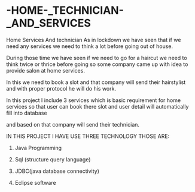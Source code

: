 # -HOME-_TECHNICIAN-_AND_SERVICES
Home Services And technician As in lockdown we have seen that if we need any services we need to think a lot before going out of house.

During those time we have seen if we need to go for a haircut we need to think twice or thrice before going so some company came up with idea to provide salon at home services. 

In this we need to book a slot and that company will send their hairstylist and with proper protocol he will do his work. 

In this project I include 3 services which is basic requirement for home services so that user can book there slot and user detail will automatically fill into database

and based on that company will send their technician. 

IN THIS PROJECT I HAVE USE THREE TECHNOLOGY THOSE ARE:

1) Java Programming 

2) Sql (structure query language) 

3) JDBC(java database connectivity) 

4) Eclipse software
